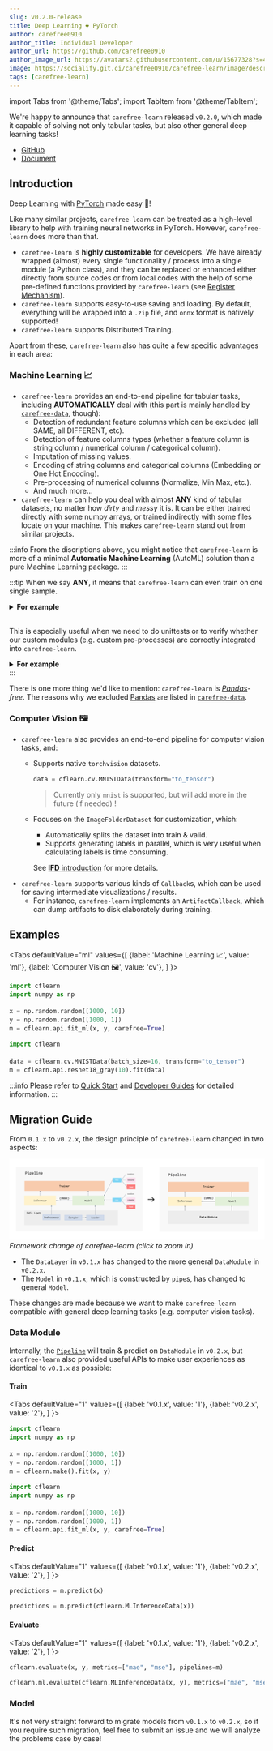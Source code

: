 ```yaml
---
slug: v0.2.0-release
title: Deep Learning ❤️ PyTorch
author: carefree0910
author_title: Individual Developer
author_url: https://github.com/carefree0910
author_image_url: https://avatars2.githubusercontent.com/u/15677328?s=400&u=4f6885246f1b9bb7b22312889859a824c9b05629&v=4
image: https://socialify.git.ci/carefree0910/carefree-learn/image?description=1&descriptionEditable=Deep%20Learning%20%E2%9D%A4%EF%B8%8F%20PyTorch&forks=1&issues=1&logo=https%3A%2F%2Fraw.githubusercontent.com%2Fcarefree0910%2Fcarefree-learn-doc%2Fmaster%2Fstatic%2Fimg%2Flogo.min.svg&pattern=Floating%20Cogs&stargazers=1
tags: [carefree-learn]
---
```


import Tabs from '@theme/Tabs';
import TabItem from '@theme/TabItem';

We're happy to announce that `carefree-learn` released `v0.2.0`, which made it capable of solving not only tabular tasks, but also other general deep learning tasks!

+ [GitHub](https://github.com/carefree0910/carefree-learn)
+ [Document](/docs)

<!--truncate-->


## Introduction

Deep Learning with [PyTorch](https://pytorch.org/) made easy 🚀!

Like many similar projects, `carefree-learn` can be treated as a high-level library to help with training neural networks in PyTorch. However, `carefree-learn` does more than that.

+ `carefree-learn` is **highly customizable** for developers. We have already wrapped (almost) every single functionality / process into a single module (a Python class), and they can be replaced or enhanced either directly from source codes or from local codes with the help of some pre-defined functions provided by `carefree-learn` (see [Register Mechanism](/docs/design-principles#register-mechanism)).
+ `carefree-learn` supports easy-to-use saving and loading. By default, everything will be wrapped into a `.zip` file, and `onnx` format is natively supported!
+ `carefree-learn` supports Distributed Training.

Apart from these, `carefree-learn` also has quite a few specific advantages in each area:

### Machine Learning 📈

+ `carefree-learn` provides an end-to-end pipeline for tabular tasks, including **AUTOMATICALLY** deal with (this part is mainly handled by [`carefree-data`](https://github.com/carefree0910/carefree-data), though):
    + Detection of redundant feature columns which can be excluded (all SAME, all DIFFERENT, etc).
    + Detection of feature columns types (whether a feature column is string column / numerical column / categorical column).
    + Imputation of missing values.
    + Encoding of string columns and categorical columns (Embedding or One Hot Encoding).
    + Pre-processing of numerical columns (Normalize, Min Max, etc.).
    + And much more...
+ `carefree-learn` can help you deal with almost **ANY** kind of tabular datasets, no matter how *dirty* and *messy* it is. It can be either trained directly with some numpy arrays, or trained indirectly with some files locate on your machine. This makes `carefree-learn` stand out from similar projects.

:::info
From the discriptions above, you might notice that `carefree-learn` is more of a minimal **Automatic Machine Learning** (AutoML) solution than a pure Machine Learning package.
:::

:::tip
When we say **ANY**, it means that `carefree-learn` can even train on one single sample.

<details><summary><b>For example</b></summary>
<p>

```python
import cflearn

toy = cflearn.ml.make_toy_model()
data = toy.data.cf_data.converted
print(f"x={data.x}, y={data.y}")  # x=[[0.]], y=[[1.]]
```

</p>
</details>
<br />

This is especially useful when we need to do unittests or to verify whether our custom modules (e.g. custom pre-processes) are correctly integrated into `carefree-learn`.

<details><summary><b>For example</b></summary>
<p>

```python {19,22}
import cflearn
import numpy as np

# here we implement a custom processor
@cflearn.register_processor("plus_one")
class PlusOne(cflearn.Processor):
    @property
    def input_dim(self) -> int:
        return 1

    @property
    def output_dim(self) -> int:
        return 1

    def fit(self, columns: np.ndarray) -> cflearn.Processor:
        return self

    def _process(self, columns: np.ndarray) -> np.ndarray:
        return columns + 1

    def _recover(self, processed_columns: np.ndarray) -> np.ndarray:
        return processed_columns - 1

# we need to specify that we use the custom process method to process our labels
toy = cflearn.ml.make_toy_model(cf_data_config={"label_process_method": "plus_one"})
data = toy.data.cf_data
y = data.converted.y
processed_y = data.processed.y
print(f"y={y}, new_y={processed_y}")  # y=[[1.]], new_y=[[2.]]
```

</p>
</details>
:::

There is one more thing we'd like to mention: `carefree-learn` is *[Pandas](https://pandas.pydata.org/)-free*. The reasons why we excluded [Pandas](https://pandas.pydata.org/) are listed in [`carefree-data`](https://github.com/carefree0910/carefree-data).

### Computer Vision 🖼️

+ `carefree-learn` also provides an end-to-end pipeline for computer vision tasks, and:
    + Supports native `torchvision` datasets.

      ```python
      data = cflearn.cv.MNISTData(transform="to_tensor")
      ```
      > Currently only `mnist` is supported, but will add more in the future (if needed) !
    + Focuses on the `ImageFolderDataset` for customization, which:
        + Automatically splits the dataset into train & valid.
        + Supports generating labels in parallel, which is very useful when calculating labels is time consuming.
      
      See [**IFD** introduction](/docs/user-guides/computer-vision) for more details.
+ `carefree-learn` supports various kinds of `Callback`s, which can be used for saving intermediate visualizations / results.
    + For instance, `carefree-learn` implements an `ArtifactCallback`, which can dump artifacts to disk elaborately during training.


## Examples

<Tabs
  defaultValue="ml"
  values={[
    {label: 'Machine Learning 📈', value: 'ml'},
    {label: 'Computer Vision 🖼️', value: 'cv'},
  ]
}>

<TabItem value="ml">

```python
import cflearn
import numpy as np

x = np.random.random([1000, 10])
y = np.random.random([1000, 1])
m = cflearn.api.fit_ml(x, y, carefree=True)
```

</TabItem>

<TabItem value="cv">

```python
import cflearn

data = cflearn.cv.MNISTData(batch_size=16, transform="to_tensor")
m = cflearn.api.resnet18_gray(10).fit(data)
```

</TabItem>

</Tabs>

:::info
Please refer to [Quick Start](/docs/getting-started/quick-start) and [Developer Guides](/docs/developer-guides/general-customization) for detailed information.
:::


## Migration Guide

From `0.1.x` to `v0.2.x`, the design principle of `carefree-learn` changed in two aspects:

[ ![Framework](../static/img/framework_change.png) ](../static/img/framework_change.png)
*Framework change of carefree-learn (click to zoom in)*

+ The `DataLayer` in `v0.1.x` has changed to the more general `DataModule` in `v0.2.x`.
+ The `Model` in `v0.1.x`, which is constructed by `pipe`s, has changed to general `Model`.

These changes are made because we want to make `carefree-learn` compatible with general deep learning tasks (e.g. computer vision tasks).

### Data Module

Internally, the [`Pipeline`](/docs/design-principles#pipeline) will train & predict on `DataModule` in `v0.2.x`, but `carefree-learn` also provided useful APIs to make user experiences as identical to `v0.1.x` as possible:

#### Train

<Tabs
  defaultValue="1"
  values={[
    {label: 'v0.1.x', value: '1'},
    {label: 'v0.2.x', value: '2'},
  ]
}>

<TabItem value="1">

```python
import cflearn
import numpy as np

x = np.random.random([1000, 10])
y = np.random.random([1000, 1])
m = cflearn.make().fit(x, y)
```

</TabItem>

<TabItem value="2">

```python
import cflearn
import numpy as np

x = np.random.random([1000, 10])
y = np.random.random([1000, 1])
m = cflearn.api.fit_ml(x, y, carefree=True)
```

</TabItem>

</Tabs>

#### Predict

<Tabs
  defaultValue="1"
  values={[
    {label: 'v0.1.x', value: '1'},
    {label: 'v0.2.x', value: '2'},
  ]
}>

<TabItem value="1">

```python
predictions = m.predict(x)
```

</TabItem>

<TabItem value="2">

```python
predictions = m.predict(cflearn.MLInferenceData(x))
```

</TabItem>

</Tabs>

#### Evaluate

<Tabs
  defaultValue="1"
  values={[
    {label: 'v0.1.x', value: '1'},
    {label: 'v0.2.x', value: '2'},
  ]
}>

<TabItem value="1">

```python
cflearn.evaluate(x, y, metrics=["mae", "mse"], pipelines=m)
```

</TabItem>

<TabItem value="2">

```python
cflearn.ml.evaluate(cflearn.MLInferenceData(x, y), metrics=["mae", "mse"], pipelines=m)
```

</TabItem>

</Tabs>

### Model

It's not very straight forward to migrate models from `v0.1.x` to `v0.2.x`, so if you require such migration, feel free to submit an issue and we will analyze the problems case by case!
